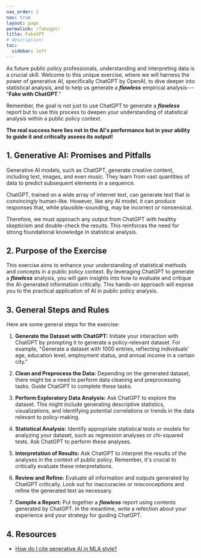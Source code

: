 ```yaml
---
nav_order: 2
nav: true
layout: page
permalink: /fakegpt/
title: FakeGPT
# description:
toc:
  sidebar: left
---
```


As future public policy professionals, understanding and interpreting data is a crucial skill. Welcome to this unique exercise, where we will harness the power of generative AI, specifically ChatGPT by OpenAI, to dive deeper into statistical analysis, and to help us generate a **_flawless_** empirical analysis---"**Fake with ChatGPT**."

Remember, the goal is not just to use ChatGPT to generate a **_flawless_** report but to use this process to deepen your understanding of statistical analysis within a public policy context. 

**The real success here lies not in the AI's performance but in your ability to guide it and critically assess its output!**

## 1. Generative AI: Promises and Pitfalls

Generative AI models, such as ChatGPT, generate creative content, including text, images, and even music. They learn from vast quantities of data to predict subsequent elements in a sequence.

ChatGPT, trained on a wide array of internet text, can generate text that is convincingly human-like. However, like any AI model, it can produce responses that, while plausible-sounding, may be incorrect or nonsensical.

Therefore, we must approach any output from ChatGPT with healthy skepticism and double-check the results. This reinforces the need for strong foundational knowledge in statistical analysis.

## 2. Purpose of the Exercise

This exercise aims to enhance your understanding of statistical methods and concepts in a public policy context. By leveraging ChatGPT to generate a **_flawless_** analysis, you will gain insights into how to evaluate and critique the AI-generated information critically. This hands-on approach will expose you to the practical application of AI in public policy analysis.

## 3. General Steps and Rules

Here are some general steps for the exercise:

1. **Generate the Dataset with ChatGPT:** Initiate your interaction with ChatGPT by prompting it to generate a policy-relevant dataset. For example, "Generate a dataset with 1000 entries, reflecting individuals' age, education level, employment status, and annual income in a certain city."

2. **Clean and Preprocess the Data:** Depending on the generated dataset, there might be a need to perform data cleaning and preprocessing tasks. Guide ChatGPT to complete these tasks.

3. **Perform Exploratory Data Analysis:** Ask ChatGPT to explore the dataset. This might include generating descriptive statistics, visualizations, and identifying potential correlations or trends in the data relevant to policy-making.

4. **Statistical Analysis:** Identify appropriate statistical tests or models for analyzing your dataset, such as regression analyses or chi-squared tests. Ask ChatGPT to perform these analyses.

5. **Interpretation of Results:** Ask ChatGPT to interpret the results of the analyses in the context of public policy. Remember, it's crucial to critically evaluate these interpretations.

6. **Review and Refine:** Evaluate all information and outputs generated by ChatGPT critically. Look out for inaccuracies or misconceptions and refine the generated text as necessary.

7. **Compile a Report:** Put together a **_flawless_** report using contents generated by ChatGPT. In the meantime, write a refection about your experience and your strategy for guiding ChatGPT.

## 4. Resources

- [How do I cite generative AI in MLA style?](https://style.mla.org/citing-generative-ai/)
